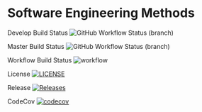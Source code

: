 # Software Engineering Methods
Develop Build Status 
![GitHub Workflow Status (branch)](https://img.shields.io/github/actions/workflow/status/patryklbn/sem/main.yml?branch=develop)

Master Build Status
![GitHub Workflow Status (branch)](https://img.shields.io/github/actions/workflow/status/patryklbn/sem/main.yml?branch=master)

Workflow Build Status
![workflow](https://github.com/patryklbn/sem/actions/workflows/main.yml/badge.svg)

License
[![LICENSE](https://img.shields.io/github/license/patryklbn/sem.svg?style=flat-square)](https://github.com/patryklbn/sem/blob/master/LICENSE)

Release
[![Releases](https://img.shields.io/github/release/patryklbn/sem/all.svg?style=flat-square)](https://github.com/patryklbn/sem/releases)

CodeCov
[![codecov](https://codecov.io/gh/patryklbn/sem/branch/master/graph/badge.svg?token=CG0WPX42Y0)](https://codecov.io/gh/patryklbn/sem)


